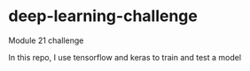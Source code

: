 # deep-learning-challenge
Module 21 challenge

In this repo, I use tensorflow and keras to train and test a model 
